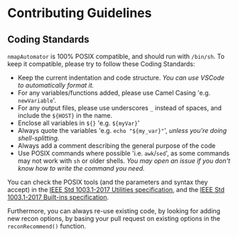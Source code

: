 # Contributing Guidelines

## Coding Standards

`nmapAutomator` is 100% POSIX compatible, and should run with `/bin/sh`. To keep it compatible, please try to follow these Coding Standards:
- Keep the current indentation and code structure. *You can use VSCode to automatically format it.*
- For any variables/functions added, please use Camel Casing 'e.g. `newVariable`'.
- For any output files, please use underscores `_` instead of spaces, and include the `${HOST}` in the name.
- Enclose all variables in `${}` 'e.g. `${myVar}`'
- Always quote the variables 'e.g. `echo "${my_var}"`', *unless you're doing shell-splitting.*
- Always add a comment describing the general purpose of the code 
- Use POSIX commands where possible 'i.e. `awk`/`sed`', as some commands may not work with `sh` or older shells. *You may open an issue if you don't know how to write the command you need.*

You can check the POSIX tools (and the parameters and syntax they accept) in the [IEEE Std 1003.1-2017 Utilities specification](https://pubs.opengroup.org/onlinepubs/9699919799/idx/utilities.html), and the [IEEE Std 1003.1-2017 Built-ins specification](https://pubs.opengroup.org/onlinepubs/9699919799/idx/sbi.html).

Furthermore, you can always re-use existing code, by looking for adding new recon options, by basing your pull request on existing options in the `reconRecommend()` function.
